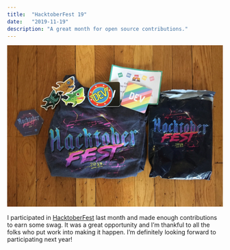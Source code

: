 ```yaml
---
title:  "HacktoberFest 19"
date:   "2019-11-19"
description: "A great month for open source contributions."
---
```


![photo of hacktoberfest goodies](./../../images/blog-hacktober_fest.jpg)

I participated in [HacktoberFest](https://hacktoberfest.digitalocean.com/) last month and made enough contributions to earn some swag. It was a great opportunity and I’m thankful to all the folks who put work into making it happen. I’m definitely looking forward to participating next year! 